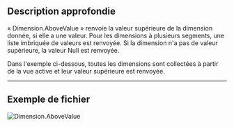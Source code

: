 ## Description approfondie
« Dimension.AboveValue » renvoie la valeur supérieure de la dimension donnée, si elle a une valeur. Pour les dimensions à plusieurs segments, une liste imbriquée de valeurs est renvoyée. Si la dimension n'a pas de valeur supérieure, la valeur Null est renvoyée.

Dans l'exemple ci-dessous, toutes les dimensions sont collectées à partir de la vue active et leur valeur supérieure est renvoyée.
___
## Exemple de fichier

![Dimension.AboveValue](./Revit.Elements.Dimension.AboveValue_img.jpg)
